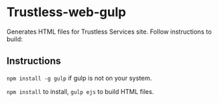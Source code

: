 # Trustless-web-gulp

Generates HTML files for Trustless Services site. Follow instructions to build:

## Instructions

`npm install -g gulp` if gulp is not on your system.

`npm install` to install, `gulp ejs` to build HTML files.